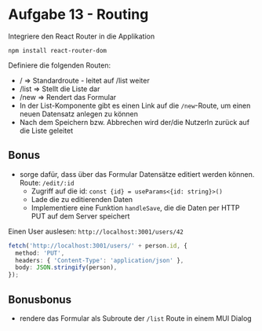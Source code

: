 # Aufgabe 13 - Routing

Integriere den React Router in die Applikation

`npm install react-router-dom`

Definiere die folgenden Routen:

- / => Standardroute - leitet auf /list weiter
- /list => Stellt die Liste dar
- /new => Rendert das Formular
- In der List-Komponente gibt es einen Link auf die `/new`-Route, um einen neuen Datensatz anlegen zu können
- Nach dem Speichern bzw. Abbrechen wird der/die NutzerIn zurück auf die Liste geleitet

## Bonus

- sorge dafür, dass über das Formular Datensätze editiert werden können. Route: `/edit/:id`
  - Zugriff auf die id: `const {id} = useParams<{id: string}>()`
  - Lade die zu editierenden Daten
  - Implementiere eine Funktion `handleSave`, die die Daten per HTTP PUT auf dem Server speichert

Einen User auslesen: `http://localhost:3001/users/42`

```ts
fetch('http://localhost:3001/users/' + person.id, {
  method: 'PUT',
  headers: { 'Content-Type': 'application/json' },
  body: JSON.stringify(person),
});
```

## Bonusbonus

- rendere das Formular als Subroute der `/list` Route in einem MUI Dialog
